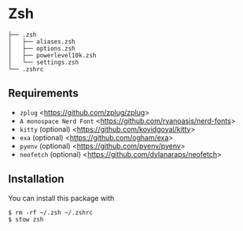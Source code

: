 # Zsh
    ├── .zsh
    │   ├── aliases.zsh
    │   ├── options.zsh
    │   ├── powerlevel10k.zsh
    │   └── settings.zsh
    └── .zshrc

## Requirements
- `zplug` <<https://github.com/zplug/zplug>>
- `A monospace Nerd Font` <<https://github.com/ryanoasis/nerd-fonts>>
- `kitty` (optional) <<https://github.com/kovidgoyal/kitty>>
- `exa` (optional) <<https://github.com/ogham/exa>>
- `pyenv` (optional) <<https://github.com/pyenv/pyenv>>
- `neofetch` (optional) <<https://github.com/dylanaraps/neofetch>>

## Installation
You can install this package with

    $ rm -rf ~/.zsh ~/.zshrc
    $ stow zsh
